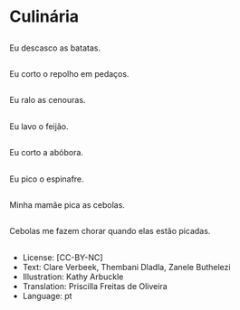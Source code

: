 # Culinária

##
Eu descasco as batatas.

##
Eu corto o repolho em pedaços.

##
Eu ralo as cenouras.

##
Eu lavo o feijão.

##
Eu corto a abóbora.

##
Eu pico o espinafre.

##
Minha mamãe pica as cebolas.

##
Cebolas me fazem chorar quando elas estão picadas.

##
* License: [CC-BY-NC]
* Text: Clare Verbeek, Thembani Dladla, Zanele Buthelezi
* Illustration: Kathy Arbuckle
* Translation: Priscilla Freitas de Oliveira
* Language: pt
